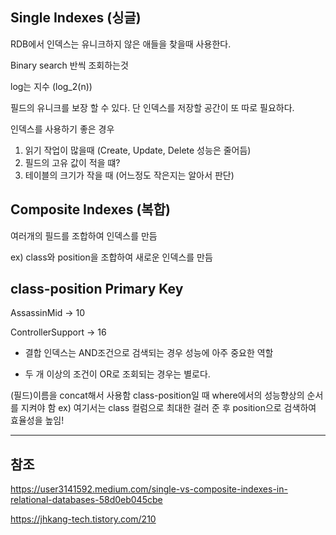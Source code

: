## Single Indexes (싱글)

RDB에서 인덱스는 유니크하지 않은 애들을 찾을때 사용한다.

Binary search 반씩 조회하는것

log는 지수
(log_2(n))

필드의 유니크를 보장 할 수 있다.
단 인덱스를 저장할 공간이 또 따로 필요하다.

인덱스를 사용하기 좋은 경우

1. 읽기 작업이 많을때 (Create, Update, Delete 성능은 줄어듬)
2. 필드의 고유 값이 적을 떄?
3. 테이블의 크기가 작을 때 (어느정도 작은지는 알아서 판단)

## Composite Indexes (복합)

여러개의 필드를 조합하여 인덱스를 만듬

ex) class와 position을 조합하여 새로운 인덱스를 만듬

## class-position Primary Key

AssassinMid -> 10

ControllerSupport -> 16

- 결합 인덱스는 AND조건으로 검색되는 경우 성능에 아주 중요한 역할

- 두 개 이상의 조건이 OR로 조회되는 경우는 별로다.

(필드)이름을 concat해서 사용함
class-position일 때 where에서의 성능향상의 순서를 지켜야 함
ex) 여기서는 class 컬럼으로 최대한 걸러 준 후 position으로 검색하여 효율성을 높임!

---

## 참조

https://user3141592.medium.com/single-vs-composite-indexes-in-relational-databases-58d0eb045cbe

https://jhkang-tech.tistory.com/210
